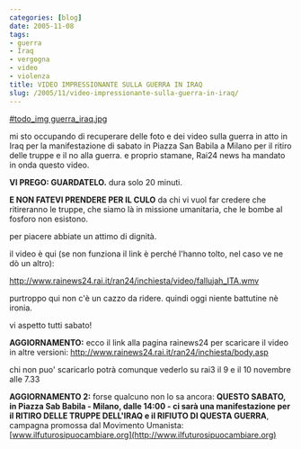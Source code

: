 ```yaml
---
categories: [blog]
date: 2005-11-08
tags:
- guerra
- Iraq
- vergogna
- video
- violenza
title: VIDEO IMPRESSIONANTE SULLA GUERRA IN IRAQ
slug: /2005/11/video-impressionante-sulla-guerra-in-iraq/
---
```


<a href="http://www.rainews24.rai.it/ran24/inchiesta/" target='_blank'>
#todo_img guerra_iraq.jpg
</a>

mi sto occupando di recuperare delle foto e dei video sulla guerra in atto in Iraq per la manifestazione di sabato in Piazza San Babila a Milano per il ritiro delle truppe e il no alla guerra. e proprio stamane, Rai24 news ha mandato in onda questo video.
  
**VI PREGO: GUARDATELO.** dura solo 20 minuti.

**E NON FATEVI PRENDERE PER IL CULO** da chi vi vuol far credere che ritireranno le truppe, che siamo là in missione umanitaria, che le bombe al fosforo non esistono.
  
per piacere abbiate un attimo di dignità.

il video è qui (se non funziona il link è perché l'hanno tolto, nel caso ve ne dò un altro):
  
<http://www.rainews24.rai.it/ran24/inchiesta/video/fallujah_ITA.wmv>

purtroppo qui non c'è un cazzo da ridere. quindi oggi niente battutine nè ironia.
  
vi aspetto tutti sabato!

**AGGIORNAMENTO:** ecco il link alla pagina rainews24 per scaricare il video in altre versioni: <http://www.rainews24.rai.it/ran24/inchiesta/body.asp>
  
chi non puo' scaricarlo potrà comunque vederlo su rai3 il 9 e il 10 novembre alle 7.33

**AGGIORNAMENTO 2:** forse qualcuno non lo sa ancora: **QUESTO SABATO, in Piazza Sab Babila - Milano, dalle 14:00 - ci sarà una manifestazione per il RITIRO DELLE TRUPPE DELL'IRAQ e il RIFIUTO DI QUESTA GUERRA**, campagna promossa dal Movimento Umanista: [www.ilfuturosipuocambiare.org](http://www.ilfuturosipuocambiare.org)